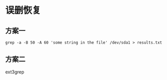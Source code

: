 # 误删恢复
## 方案一

```
grep -a -B 50 -A 60 'some string in the file' /dev/sda1 > results.txt
```

## 方案二
ext3grep